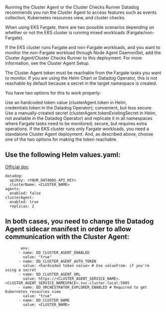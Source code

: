 Running the Cluster Agent or the Cluster Checks Runner
Datadog recommends you run the Cluster Agent to access features such as events collection, Kubernetes resources view, and cluster checks.

When using EKS Fargate, there are two possible scenarios depending on whether or not the EKS cluster is running mixed workloads (Fargate/non-Fargate).

If the EKS cluster runs Fargate and non-Fargate workloads, and you want to monitor the non-Fargate workload through Node Agent DaemonSet, add the Cluster Agent/Cluster Checks Runner to this deployment. For more information, see the Cluster Agent Setup.

The Cluster Agent token must be reachable from the Fargate tasks you want to monitor. If you are using the Helm Chart or Datadog Operator, this is not reachable by default because a secret in the target namespace is created.

You have two options for this to work properly:

Use an hardcoded token value (clusterAgent.token in Helm, credentials.token in the Datadog Operator); convenient, but less secure.
Use a manually-created secret (clusterAgent.tokenExistingSecret in Helm, not available in the Datadog Operator) and replicate it in all namespaces where Fargate tasks need to be monitored; secure, but requires extra operations.
If the EKS cluster runs only Fargate workloads, you need a standalone Cluster Agent deployment. And, as described above, choose one of the two options for making the token reachable.

Use the following Helm values.yaml:
--------
[Official doc](https://docs.datadoghq.com/integrations/eks_fargate/#running-the-cluster-agent-or-the-cluster-checks-runner)

```
datadog:
  apiKey: <YOUR_DATADOG_API_KEY>
  clusterName: <CLUSTER_NAME>
agents:
  enabled: false
clusterAgent:
  enabled: true
  replicas: 2
```

  In both cases, you need to change the Datadog Agent sidecar manifest in order to allow communication with the Cluster Agent:
  --------
  ```
         env:
        - name: DD_CLUSTER_AGENT_ENABLED
          value: "true"
        - name: DD_CLUSTER_AGENT_AUTH_TOKEN
          value: <hardcoded token value> # Use valueFrom: if you're using a secret
        - name: DD_CLUSTER_AGENT_URL
          value: https://<CLUSTER_AGENT_SERVICE_NAME>.<CLUSTER_AGENT_SERVICE_NAMESPACE>.svc.cluster.local:5005
        - name: DD_ORCHESTRATOR_EXPLORER_ENABLED # Required to get Kubernetes resources view
          value: "true"
        - name: DD_CLUSTER_NAME
          value: <CLUSTER_NAME>
```
